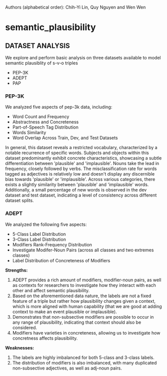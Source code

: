 Authors (alphabetical order): Chih-Yi Lin, Quy Nguyen and Wen Wen

# semantic_plausibility

## DATASET ANALYSIS
We explore and perform basic analysis on three datasets available to model semantic plausiblity of s-v-o triples
* PEP-3K
* ADEPT
* PAP

### PEP-3K 
We analyzed five aspects of pep-3k data, including: 
* Word Count and Frequency
* Abstractness and Concreteness
* Part-of-Speech Tag Distribution
* Words Similarity
* Word Overlap Across Train, Dev, and Test Datasets

In general, this dataset reveals a restricted vocabulary, characterized by a notable recurrence of specific words. Subjects and objects within this dataset predominantly exhibit concrete characteristics, showcasing a subtle differentiation between 'plausible' and 'implausible'. Nouns take the lead in frequency, closely followed by verbs. The misclassification rate for words tagged as adjectives is relatively low and doesn't display any discernible bias towards 'plausible' or 'implausible'. Across various categories, there exists a slightly similarity between 'plausible' and 'implausible' words. Additionally, a small percentage of new words is observed in the dev dataset and test dataset, indicating a level of consistency across different dataset splits.

### ADEPT
We analyzed the following five aspects:
* 5-Class Label Distribution
* 3-Class Label Distribution
* Modifiers Rank-Frequency Distribution
* Investigate Modifer-Noun Pairs (across all classes and two extremes classes)
* Label Distribution of Concreteness of Modifiers

**Strengths:**
1. ADEPT provides a rich amount of modifiers, modifier-noun pairs, as well as contexts for researchers to investigate how they interact with each other and affect semantic plausibility.
2. Based on the aforementioned data nature, the labels are not a fixed feature of a triple but rather how plausibility changes given a context, which is more aligned with human capability (that we are good at adding context to make an event plausible or implausible).
3. Demonstrates that non-subsective modifiers are possible to occur in any range of plausibility, indicating that context should also be considered.
4. Modifiers have varieties in concreteness, allowing us to investigate how concretness affects plausibility.

**Weaknesses:**
1. The labels are highly imbalanced for both 5-class and 3-class labels.
2. The distribution of modifiers is also imbalanced, with many duplicated non-subsective adjectives, as well as adj-noun pairs.